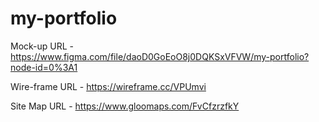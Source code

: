 # my-portfolio
Mock-up URL     - https://www.figma.com/file/daoD0GoEoO8j0DQKSxVFVW/my-portfolio?node-id=0%3A1

Wire-frame URL  - https://wireframe.cc/VPUmvi

Site Map URL    - https://www.gloomaps.com/FvCfzrzfkY
